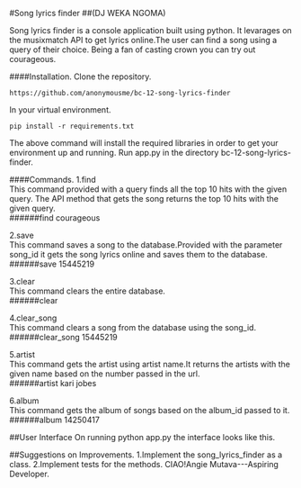 #Song lyrics finder
##(DJ WEKA NGOMA)

Song lyrics finder is a console application built using python. It levarages on the musixmatch API to get lyrics online.The user can find a song using a query of their choice. Being a fan of casting crown you can try out courageous.

####Installation.
Clone the repository.
```
https://github.com/anonymousme/bc-12-song-lyrics-finder 
```
In your virtual environment.
```
pip install -r requirements.txt
```
The above command will install the required libraries in order to get your environment up and running. Run app.py in the directory bc-12-song-lyrics-finder.

####Commands.
1.find<br/>
This command provided with a query finds all the top 10 hits with the given query. The API method that gets the song returns the top 10 hits with the given query.<br/>
######find courageous

2.save <br/>
This command saves a song to the database.Provided with the parameter song_id it gets the song lyrics online and saves them to the database.<br/>
######save 15445219

3.clear<br/>
This command clears the entire database.<br/>
######clear

4.clear_song<br/>
This command clears a song from the database using the song_id.<br/>
######clear_song 15445219

5.artist<br/>
This command gets the artist using artist name.It returns the artists with the given name based on the number passed in the url.
<br/>
######artist kari jobes

6.album<br/>
This command gets the album of songs based on the album_id passed to it.<br/>
######album 14250417

##User Interface 
On running python app.py the interface looks like this.


##Suggestions on Improvements.
1.Implement the song_lyrics_finder as a class.
2.Implement tests for the methods.
CIAO!Angie Mutava---Aspiring Developer.
